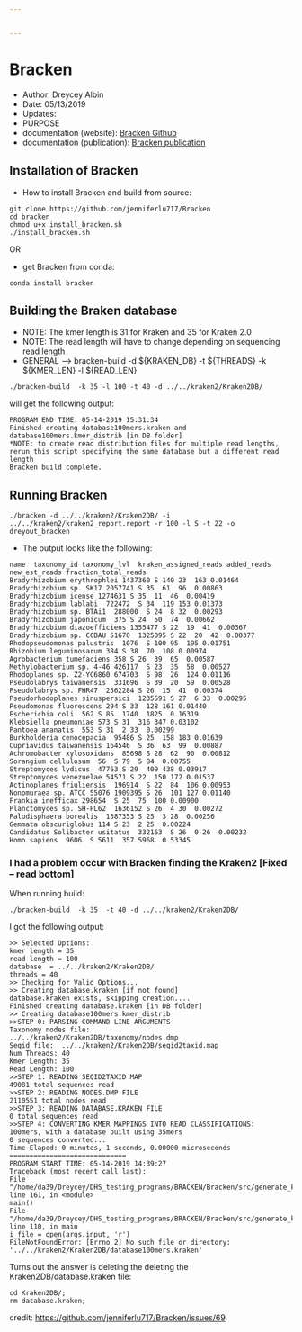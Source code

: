 ```yaml
---


---
```


<h1 id="bracken">Bracken</h1>
<ul>
<li>Author: Dreycey Albin</li>
<li>Date:  05/13/2019</li>
<li>Updates:</li>
<li>PURPOSE</li>
<li>documentation (website): <a href="https://github.com/jenniferlu717/Bracken">Bracken Github</a></li>
<li>documentation (publication): <a href="https://peerj.com/articles/cs-104/">Bracken publication</a></li>
</ul>
<h2 id="installation-of-bracken">Installation of Bracken</h2>
<ul>
<li>How to install Bracken and build from source:</li>
</ul>
<pre><code>git clone https://github.com/jenniferlu717/Bracken
cd bracken
chmod u+x install_bracken.sh
./install_bracken.sh 
</code></pre>
<p>OR</p>
<ul>
<li>get Bracken from conda:</li>
</ul>
<pre><code>conda install bracken
</code></pre>
<h2 id="building-the-braken-database">Building the Braken database</h2>
<ul>
<li>NOTE: The kmer length is 31 for Kraken and 35 for Kraken 2.0</li>
<li>NOTE: The read length will have to change depending on sequencing read length</li>
<li>GENERAL --&gt; bracken-build -d ${KRAKEN_DB} -t ${THREADS} -k ${KMER_LEN} -l ${READ_LEN}</li>
</ul>
<pre><code>./bracken-build  -k 35 -l 100 -t 40 -d ../../kraken2/Kraken2DB/
</code></pre>
<p>will get the following output:</p>
<pre><code>PROGRAM END TIME: 05-14-2019 15:31:34
Finished creating database100mers.kraken and database100mers.kmer_distrib [in DB folder]
*NOTE: to create read distribution files for multiple read lengths,
rerun this script specifying the same database but a different read length
Bracken build complete.
</code></pre>
<h2 id="running-bracken">Running Bracken</h2>
<pre><code>./bracken -d ../../kraken2/Kraken2DB/ -i ../../kraken2/kraken2_report.report -r 100 -l S -t 22 -o dreyout_bracken
</code></pre>
<ul>
<li>The output looks like the following:</li>
</ul>
<pre><code>name  taxonomy_id taxonomy_lvl  kraken_assigned_reads added_reads new_est_reads fraction_total_reads
Bradyrhizobium erythrophlei 1437360 S 140 23  163 0.01464
Bradyrhizobium sp. SK17 2057741 S 35  61  96  0.00863
Bradyrhizobium icense 1274631 S 35  11  46  0.00419
Bradyrhizobium lablabi  722472  S 34  119 153 0.01373
Bradyrhizobium sp. BTAi1  288000  S 24  8 32  0.00293
Bradyrhizobium japonicum  375 S 24  50  74  0.00662
Bradyrhizobium diazoefficiens 1355477 S 22  19  41  0.00367
Bradyrhizobium sp. CCBAU 51670  1325095 S 22  20  42  0.00377
Rhodopseudomonas palustris  1076  S 100 95  195 0.01751
Rhizobium leguminosarum 384 S 38  70  108 0.00974
Agrobacterium tumefaciens 358 S 26  39  65  0.00587
Methylobacterium sp. 4-46 426117  S 23  35  58  0.00527
Rhodoplanes sp. Z2-YC6860 674703  S 98  26  124 0.01116
Pseudolabrys taiwanensis  331696  S 39  20  59  0.00528
Pseudolabrys sp. FHR47  2562284 S 26  15  41  0.00374
Pseudorhodoplanes sinuspersici  1235591 S 27  6 33  0.00295
Pseudomonas fluorescens 294 S 33  128 161 0.01440
Escherichia coli  562 S 85  1740  1825  0.16319
Klebsiella pneumoniae 573 S 31  316 347 0.03102
Pantoea ananatis  553 S 31  2 33  0.00299
Burkholderia cenocepacia  95486 S 25  158 183 0.01639
Cupriavidus taiwanensis 164546  S 36  63  99  0.00887
Achromobacter xylosoxidans  85698 S 28  62  90  0.00812
Sorangium cellulosum  56  S 79  5 84  0.00755
Streptomyces lydicus  47763 S 29  409 438 0.03917
Streptomyces venezuelae 54571 S 22  150 172 0.01537
Actinoplanes friuliensis  196914  S 22  84  106 0.00953
Nonomuraea sp. ATCC 55076 1909395 S 26  101 127 0.01140
Frankia inefficax 298654  S 25  75  100 0.00900
Planctomyces sp. SH-PL62  1636152 S 26  4 30  0.00272
Paludisphaera borealis  1387353 S 25  3 28  0.00256
Gemmata obscuriglobus 114 S 23  2 25  0.00224
Candidatus Solibacter usitatus  332163  S 26  0 26  0.00232
Homo sapiens  9606  S 5611  357 5968  0.53345
</code></pre>
<h3 id="i-had-a-problem-occur-with-bracken-finding-the-kraken2-fixed----read-bottom">I had a problem occur with Bracken finding the Kraken2 [Fixed – read bottom]</h3>
<p>When running build:</p>
<pre><code>./bracken-build  -k 35  -t 40 -d ../../kraken2/Kraken2DB/
</code></pre>
<p>I got the following output:</p>
<pre><code>&gt;&gt; Selected Options:
kmer length = 35
read length = 100
database  = ../../kraken2/Kraken2DB/
threads = 40
&gt;&gt; Checking for Valid Options...
&gt;&gt; Creating database.kraken [if not found]
database.kraken exists, skipping creation....
Finished creating database.kraken [in DB folder]
&gt;&gt; Creating database100mers.kmer_distrib
&gt;&gt;STEP 0: PARSING COMMAND LINE ARGUMENTS
Taxonomy nodes file:
../../kraken2/Kraken2DB/taxonomy/nodes.dmp
Seqid file:  ../../kraken2/Kraken2DB/seqid2taxid.map
Num Threads: 40
Kmer Length: 35
Read Length: 100
&gt;&gt;STEP 1: READING SEQID2TAXID MAP
49081 total sequences read
&gt;&gt;STEP 2: READING NODES.DMP FILE
2110551 total nodes read
&gt;&gt;STEP 3: READING DATABASE.KRAKEN FILE
0 total sequences read
&gt;&gt;STEP 4: CONVERTING KMER MAPPINGS INTO READ CLASSIFICATIONS:
100mers, with a database built using 35mers
0 sequences converted...
Time Elaped: 0 minutes, 1 seconds, 0.00000 microseconds
=============================
PROGRAM START TIME: 05-14-2019 14:39:27
Traceback (most recent call last):
File "/home/da39/Dreycey/DHS_testing_programs/BRACKEN/Bracken/src/generate_kmer_distribution.py", line 161, in &lt;module&gt;
main()
File "/home/da39/Dreycey/DHS_testing_programs/BRACKEN/Bracken/src/generate_kmer_distribution.py", line 110, in main
i_file = open(args.input, 'r')
FileNotFoundError: [Errno 2] No such file or directory: '../../kraken2/Kraken2DB/database100mers.kraken'
</code></pre>
<p>Turns out the answer is deleting the deleting the<br>
Kraken2DB/database.kraken file:</p>
<pre><code>cd Kraken2DB/;
rm database.kraken;
</code></pre>
<p>credit: <a href="https://github.com/jenniferlu717/Bracken/issues/69">https://github.com/jenniferlu717/Bracken/issues/69</a></p>


